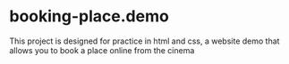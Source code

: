 # booking-place.demo
This project is designed for practice in html and css, a website demo that allows you to book a place online from the cinema
